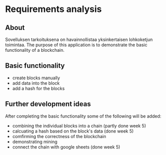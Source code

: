 # Requirements analysis

## About
 Sovelluksen tarkoituksena on havainnollistaa yksinkertaisen lohkoketjun toimintaa.
 The purpose of this application is to demonstrate the basic functionality of a blockchain.
## Basic functionality
 - create blocks manually
 - add data into the block
 - add a hash for the blocks
## Further development ideas
 After completing the basic functionality some of the following will be added:
 - combining the individual blocks into a chain (partly done week 5)
 - calcuating a hash based on the block's data (done week 5)
 - comfirming the correctness of the blockchain
 - demonstrating mining
 - connect the chain with google sheets (done week 5)
